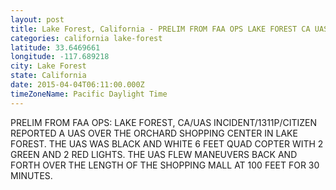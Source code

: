 ```yaml
---
layout: post
title: Lake Forest, California - PRELIM FROM FAA OPS LAKE FOREST CA UAS INCIDENT 1311P CITIZEN REPORTED A UAS OVER
categories: california lake-forest
latitude: 33.6469661
longitude: -117.689218
city: Lake Forest
state: California
date: 2015-04-04T06:11:00.000Z
timeZoneName: Pacific Daylight Time
---
```


PRELIM FROM FAA OPS: LAKE FOREST, CA/UAS INCIDENT/1311P/CITIZEN REPORTED A UAS OVER THE ORCHARD SHOPPING CENTER IN LAKE FOREST. THE UAS WAS BLACK AND WHITE 6 FEET QUAD COPTER WITH 2 GREEN AND 2 RED LIGHTS. THE UAS FLEW MANEUVERS BACK AND FORTH OVER THE LENGTH OF THE SHOPPING MALL AT 100 FEET FOR 30 MINUTES. 